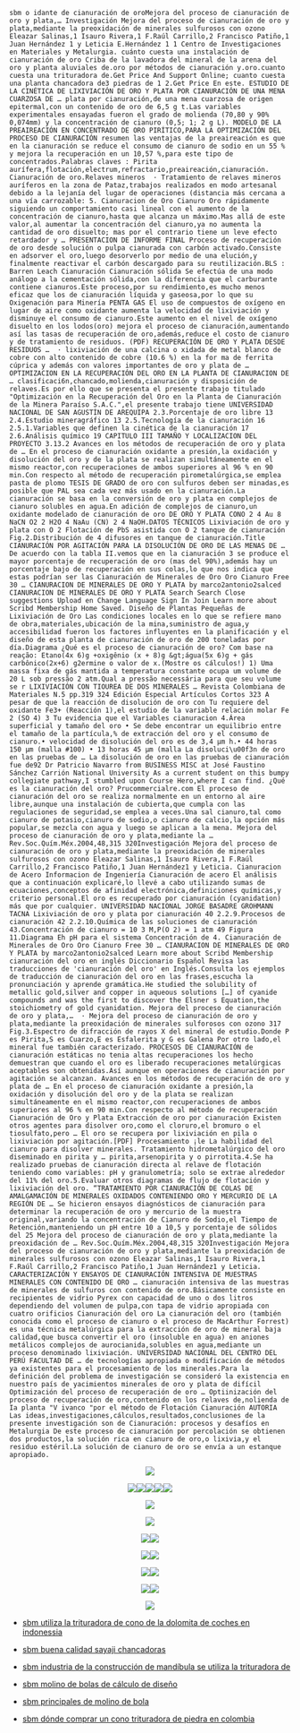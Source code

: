 
```
sbm o idante de cianuración de oroMejora del proceso de cianuración de oro y plata,… Investigación Mejora del proceso de cianuración de oro y plata,mediante la preoxidación de minerales sulfurosos con ozono Eleazar Salinas,1 Isauro Rivera,1 F.Raúl Carrillo,2 Francisco Patiño,1 Juan Hernández 1 y Leticia E.Hernández 1 1 Centro de Investigaciones en Materiales y Metalurgia. cuánto cuesta una instalación de cianuración de oro Criba de la lavadora del mineral de la arena del oro y planta aluviales de.oro por métodos de cianuración y.oro.cuanto cuesta una trituradora de.Get Price And Support Online; cuanto cuesta una planta chancadora de3 piedras de 1 2.Get Price En este. ESTUDIO DE LA CINÉTICA DE LIXIVIACIÓN DE ORO Y PLATA POR CIANURACIÓN DE UNA MENA CUARZOSA DE … plata por cianuración,de una mena cuarzosa de origen epitermal,con un contenido de oro de 6,5 g t.Las variables experimentales ensayadas fueron el grado de molienda (70,80 y 90% 0,074mm) y la concentración de cianuro (0,5; 1; 2 g L). MODELO DE LA PREAIREACIÓN EN CONCENTRADO DE ORO PIRÍTICO,PARA LA OPTIMIZACIÓN DEL PROCESO DE CIANURACIÓN resumen las ventajas de la preaireación es que en la cianuración se reduce el consumo de cianuro de sodio en un 55 % y mejora la recuperación en un 10,57 %,para este tipo de concentrados.Palabras claves : Pirita aurífera,flotación,electrum,refractario,preaireación,cianuración. Cianuración de oro.Relaves mineros  · Tratamiento de relaves mineros auríferos en la zona de Pataz,trabajos realizados en modo artesanal debido a la lejanía del lugar de operaciones (distancia más cercana a una vía carrozable: 5. Cianuracion de Oro Cianuro Oro rápidamente siguiendo un comportamiento casi lineal con el aumento de la concentración de cianuro,hasta que alcanza un máximo.Mas allá de este valor,al aumentar la concentración del cianuro,ya no aumenta la cantidad de oro disuelto; mas por el contrario tiene un leve efecto retardador y … PRESENTACION DE INFORME FINAL Proceso de recuperación de oro desde solución o pulpa cianurada con carbón activado.Consiste en adsorver el oro,luego desorverlo por medio de una elución,y finalmente reactivar el carbón descargado para su reutilización.BLS : Barren Leach Cianuración Cianuración sólida Se efectúa de una modo análogo a la cementación sólida,con la diferencia que el carburante contiene cianuros.Este proceso,por su rendimiento,es mucho menos eficaz que los de cianuración líquida y gaseosa,por lo que su Oxigenación para Minería PENTA GAS El uso de compuestos de oxígeno en lugar de aire como oxidante aumenta la velocidad de lixiviación y disminuye el consumo de cianuro.Este aumento en el nivel de oxígeno disuelto en los lodos(oro) mejora el proceso de cianuración,aumentando así las tasas de recuperación de oro,además,reduce el costo de cianuro y de tratamiento de residuos. (PDF) RECUPERACIÓN DE ORO Y PLATA DESDE RESIDUOS …  · lixiviación de una calcina o xidada de metal blanco de cobre con alto contenido de cobre (10.6 %) en la for ma de ferrita cúprica y además con valores importantes de oro y plata de … OPTIMIZACION EN LA RECUPERACIÓN DEL ORO EN LA PLANTA DE CIANURACION DE … clasificaci6n,chancado,molienda,cianuración y disposición de relaves.Es por ello que se presenta el presente trabajo titulado "Optimización en la Recuperación del Oro en la Planta de Cianuración de la Minera Paraíso S.A.C.",el presente trabajo tiene UNIVERSIDAD NACIONAL DE SAN AGUSTÍN DE AREQUIPA 2.3.Porcentaje de oro libre 13 2.4.Estudio mineragráfico 13 2.5.Tecnología de la cianuración 16 2.5.1.Variables que definen la cinética de la cianuración 17 2.6.Análisis químico 19 CAPITULO III TAMAÑO Y LOCALIZACION DEL PROYECTO 3.13.2 Avances en los métodos de recuperación de oro y plata de … En el proceso de cianuración oxidante a presión,la oxidación y disolución del oro y de la plata se realizan simultáneamente en el mismo reactor,con recuperaciones de ambos superiores al 96 % en 90 min.Con respecto al método de recuperación pirometalúrgica,se emplea pasta de plomo TESIS DE GRADO de oro con sulfuros deben ser minadas,es posible que PAL sea cada vez más usado en la cianuración.La cianuración se basa en la conversión de oro y plata en complejos de cianuro solubles en agua.En adición de complejos de cianuro,un oxidante modelado de cianuración de oro DE ORO Y PLATA CONO 2 4 Au 8 NaCN O2 2 H2O 4 NaAu (CN) 2 4 NaOH.DATOS TÉCNICOS Lixiviación de oro y plata con O 2 Flotación de PbS asistida con O 2 tanque de cianuración Fig.2.Distribución de 4 difusores en tanque de cianuración.Title CIANURACIÓN POR AGITACIÓN PARA LA DISOLUCIÓN DE ORO DE LAS MENAS DE … De acuerdo con la tabla II.vemos que en la cianuración 3 se produce el mayor porcentaje de recuperación de oro (mas del 90%),además hay un porcentaje bajo de recuperación en sus colas,lo que nos indica que estas podrían ser las Cianuración de Minerales de Oro Oro Cianuro Free 30 … CIANURACION DE MINERALES DE ORO Y PLATA by marco2antonio2salced CIANURACION DE MINERALES DE ORO Y PLATA Search Search Close suggestions Upload en Change Language Sign In Join Learn more about Scribd Membership Home Saved. Diseño de Plantas Pequeñas de Lixiviación de Oro Las condiciones locales en lo que se refiere mano de obra,materiales,ubicación de la mina,suministro de agua,y accesibilidad fueron los factores influyentes en la planificación y el diseño de esta planta de cianuración de oro de 200 toneladas por día.Diagrama ¿Qué es el proceso de cianuración de oro? Com base na reação: Etano(4x 6)g +oxigênio (x + 8)g &gt;água(5x 6)g + gás carbônico(2x+6) g2ermine o valor de x.(Mostre os cálculos!) 1) Uma massa fixa de gás mantida a temperatura constante ocupa um volume de 20 L sob pressão 2 atm.Qual a pressão necessária para que seu volume se r LIXIVIACIÓN CON TIOUREA DE DOS MINERALES … Revista Colombiana de Materiales N.5 pp.319 324 Edición Especial Artículos Cortos 323 A pesar de que la reacción de disolución de oro con Tu requiere del oxidante Fe3+ (Reacción 1),el estudio de la variable relación molar Fe 2 (SO 4) 3 Tu evidencia que el Variables cianuracion 4.Área superficial y tamaño del oro • Se debe encontrar un equilibrio entre el tamaño de la partícula,% de extracción del oro y el consumo de cianuro.• velocidad de disolución del oro es de 3,4 μm h.• 44 horas 150 μm (malla #100) • 13 horas 45 μm (malla La disoluci\u00f3n de oro en las pruebas de … La disolución de oro en las pruebas de cianuración fue de92 Dr Patricio Navarro from BUSINESS MISC at José Faustino Sánchez Carrión National University As a current student on this bumpy collegiate pathway,I stumbled upon Course Hero,where I can find. ¿Qué es la cianuración del oro? Prucommercialre.com El proceso de cianuración del oro se realiza normalmente en un entorno al aire libre,aunque una instalación de cubierta,que cumpla con las regulaciones de seguridad,se emplea a veces.Una sal cianuro,tal como cianuro de potasio,cianuro de sodio,o cianuro de calcio,la opción más popular,se mezcla con agua y luego se aplican a la mena. Mejora del proceso de cianuración de oro y plata,mediante la … Rev.Soc.Quím.Méx.2004,48,315 320Investigación Mejora del proceso de cianuración de oro y plata,mediante la preoxidación de minerales sulfurosos con ozono Eleazar Salinas,1 Isauro Rivera,1 F.Raúl Carrillo,2 Francisco Patiño,1 Juan Hernández1 y Leticia. Cianuracion de Acero Informacion de Ingeniería Cianuración de acero El análisis que a continuación explicaré,lo llevé a cabo utilizando sumas de ecuaciones,conceptos de afinidad electrónica,definiciones químicas,y criterio personal.El oro es recuperado por cianuración (cyanidation) más que por cualquier. UNIVERSIDAD NACIONAL JORGE BASADRE GROHMANN TACNA Lixiviación de oro y plata por cianuración 40 2.2.9.Procesos de cianuración 42 2.2.10.Química de las soluciones de cianuración 43.Concentración de cianuro = 10 3 M,P(O 2) = 1 atm 49 Figura 11.Diagrama Eh pH para el sistema Concentración de 4. Cianuración de Minerales de Oro Oro Cianuro Free 30 … CIANURACION DE MINERALES DE ORO Y PLATA by marco2antonio2salced Learn more about Scribd Membership cianuración del oro en inglés Diccionario Español Revisa las traducciones de 'cianuración del oro' en Inglés.Consulta los ejemplos de traducción de cianuración del oro en las frases,escucha la pronunciación y aprende gramática.He studied the solubility of metallic gold,silver and copper in aqueous solutions […] of cyanide compounds and was the first to discover the Elsner s Equation,the stoichiometry of gold cyanidation. Mejora del proceso de cianuración de oro y plata,…  · Mejora del proceso de cianuración de oro y plata,mediante la preoxidación de minerales sulforosos con ozono 317 Fig.3.Espectro de difracción de rayos X del mineral de estudio.Donde P es Pirita,S es Cuarzo,E es Esfalerita y G es Galena Por otro lado,el mineral fue también caracterizado. PROCESOS DE CIANURACIÓN de cianuración estáticas no tenia altas recuperaciones los hecho demuestran que cuando el oro es liberado recuperaciones metalúrgicas aceptables son obtenidas.Así aunque en operaciones de cianuración por agitación se alcanzan. Avances en los métodos de recuperación de oro y plata de … En el proceso de cianuración oxidante a presión,la oxidación y disolución del oro y de la plata se realizan simultáneamente en el mismo reactor,con recuperaciones de ambos superiores al 96 % en 90 min.Con respecto al método de recuperación Cianuración de Oro y Plata Extracción de oro por cianuración Existen otros agentes para disolver oro,como el cloruro,el bromuro o el tiosulfato,pero … El oro se recupera por lixiviación en pila o lixiviación por agitación.[PDF] Procesamiento ¡le La habilidad del cianuro para disolver minerales. Tratamiento hidrometalúrgico del oro diseminado en pirita y … pirita,arsenopirita y o pirrotita.4.Se ha realizado pruebas de cianuración directa al relave de flotación teniendo como variables: pH y granulometría; solo se extrae alrededor del 11% del oro.5.Evaluar otros diagramas de flujo de flotación y lixiviación del oro. “TRATAMIENTO POR CIANURACIÓN DE COLAS DE AMALGAMACIÓN DE MINERALES OXIDADOS CONTENIENDO ORO Y MERCURIO DE LA REGIÓN DE … Se hicieron ensayos diagnósticos de cianuración para determinar la recuperación de oro y mercurio de la muestra original,variando la concentración de Cianuro de Sodio,el Tiempo de Retención,manteniendo un pH entre 10 a 10,5 y porcentaje de sólidos del 25 Mejora del proceso de cianuración de oro y plata,mediante la preoxidación de … Rev.Soc.Quím.Méx.2004,48,315 320Investigación Mejora del proceso de cianuración de oro y plata,mediante la preoxidación de minerales sulfurosos con ozono Eleazar Salinas,1 Isauro Rivera,1 F.Raúl Carrillo,2 Francisco Patiño,1 Juan Hernández1 y Leticia. CARACTERIZACIÓN Y ENSAYOS DE CIANURACIÓN INTENSIVA DE MUESTRAS MINERALES CON CONTENIDO DE ORO … cianuración intensiva de las muestras de minerales de sulfuros con contenido de oro.Básicamente consiste en recipientes de vidrio Pyrex con capacidad de uno o dos litros dependiendo del volumen de pulpa,con tapa de vidrio apropiada con cuatro orificios Cianuración del oro La cianuración del oro (también conocida como el proceso de cianuro o el proceso de MacArthur Forrest) es una técnica metalúrgica para la extracción de oro de mineral baja calidad,que busca convertir el oro (insoluble en agua) en aniones metálicos complejos de aurocianida,solubles en agua,mediante un proceso denominado lixiviación. UNIVERSIDAD NACIONAL DEL CENTRO DEL PERÚ FACULTAD DE … de tecnologías apropiada o modificación de métodos ya existentes para el procesamiento de los minerales.Para la definición del problema de investigación se consideró la existencia en nuestro país de yacimientos minerales de oro y plata de difícil Optimización del proceso de recuperación de oro … Optiinización del proceso de recuperación de oro,contenido en los relaves de,nolienda de Ia planta "V ivanco "por el método de Flotación Cianuración AUTORIA Las ideas,investigaciones,cálculos,resultados,conclusiones de la presente investigación son de Cianuración: procesos y desafíos en Metalurgia De este proceso de cianuración por percolación se obtienen dos productos,la solución rica en cianuro de oro,o lixivia,y el residuo estéril.La solución de cianuro de oro se envía a un estanque apropiado. 
```

<div align="center">

<a href="https://es-crusher.shibang-china.com/github&k=sbm+o+idante+de+cianuraci%C3%B3n+de+oro"><img src="https://static.shibang-china.com/es/crusher/logo.jpg"></a>

<a href="https://es-crusher.shibang-china.com/github&k=sbm+o+idante+de+cianuraci%C3%B3n+de+oro"><img src="https://static.shibang-china.com/es/crusher/index.jpg"></a><a href="https://es-crusher.shibang-china.com/material.htmlgithub&k=sbm+o+idante+de+cianuraci%C3%B3n+de+oro"><img src="https://static.shibang-china.com/es/crusher/material.jpg"></a><a href="https://es-crusher.shibang-china.com/application.htmlgithub&k=sbm+o+idante+de+cianuraci%C3%B3n+de+oro"><img src="https://static.shibang-china.com/es/crusher/application.jpg"></a><a href="https://es-crusher.shibang-china.com/aboutus.htmlgithub&k=sbm+o+idante+de+cianuraci%C3%B3n+de+oro"><img src="https://static.shibang-china.com/es/crusher/aboutus.jpg"></a><a href="https://es-crusher.shibang-china.com/contact.htmlgithub&k=sbm+o+idante+de+cianuraci%C3%B3n+de+oro"><img src="https://static.shibang-china.com/es/crusher/contact.jpg"></a>

<a href="https://es-crusher.shibang-china.com/github&k=sbm+o+idante+de+cianuraci%C3%B3n+de+oro"><img src="https://static.shibang-china.com/es/crusher/banner.jpg"></a>

<a href="https://swt.shibang-china.com/github&k=sbm+o+idante+de+cianuraci%C3%B3n+de+oro"><img src="https://static.shibang-china.com/es/crusher/text.jpg"></a>

<a href="https://swt.shibang-china.com/github&k=sbm+o+idante+de+cianuraci%C3%B3n+de+oro"><img src="https://static.shibang-china.com/es/crusher/chat.jpg"></a><a href="https://es-crusher.shibang-china.com/contact.htmlgithub&k=sbm+o+idante+de+cianuraci%C3%B3n+de+oro"><img src="https://static.shibang-china.com/es/crusher/message.jpg"></a>

<a href="https://es-crusher.shibang-china.com/products/pe.htmlgithub&k=sbm+o+idante+de+cianuraci%C3%B3n+de+oro"><img src="https://static.shibang-china.com/es/crusher/pe.jpg"></a><a href="https://es-crusher.shibang-china.com/products/pf.htmlgithub&k=sbm+o+idante+de+cianuraci%C3%B3n+de+oro"><img src="https://static.shibang-china.com/es/crusher/pf.jpg"></a>

<a href="https://es-crusher.shibang-china.com/products/hpt.htmlgithub&k=sbm+o+idante+de+cianuraci%C3%B3n+de+oro"><img src="https://static.shibang-china.com/es/crusher/hpt.jpg"></a><a href="https://es-crusher.shibang-china.com/products/vsi.htmlgithub&k=sbm+o+idante+de+cianuraci%C3%B3n+de+oro"><img src="https://static.shibang-china.com/es/crusher/vsi.jpg"></a>

<a href="https://es-crusher.shibang-china.com/products/klv.htmlgithub&k=sbm+o+idante+de+cianuraci%C3%B3n+de+oro"><img src="https://static.shibang-china.com/es/crusher/klv.jpg"></a><a href="https://es-crusher.shibang-china.com/products/portable.htmlgithub&k=sbm+o+idante+de+cianuraci%C3%B3n+de+oro"><img src="https://static.shibang-china.com/es/crusher/portable.jpg"></a>

<a href="https://swt.shibang-china.com/github&k=sbm+o+idante+de+cianuraci%C3%B3n+de+oro"><img src="https://static.shibang-china.com/es/crusher/case.jpg"></a>

</div>


* [sbm utiliza la trituradora de cono de la dolomita de coches en indonessia](sbm%20utiliza%20la%20trituradora%20de%20cono%20de%20la%20dolomita%20de%20coches%20en%20indonessia.md)

* [sbm buena calidad sayaji chancadoras](sbm%20buena%20calidad%20sayaji%20chancadoras.md)

* [sbm industria de la construcción de mandíbula se utiliza la trituradora de](sbm%20industria%20de%20la%20construcci%C3%B3n%20de%20mand%C3%ADbula%20se%20utiliza%20la%20trituradora%20de.md)

* [sbm molino de bolas de cálculo de diseño](sbm%20molino%20de%20bolas%20de%20c%C3%A1lculo%20de%20dise%C3%B1o.md)

* [sbm principales de molino de bola](sbm%20principales%20de%20molino%20de%20bola.md)

* [sbm dónde comprar un cono trituradora de piedra en colombia](sbm%20d%C3%B3nde%20comprar%20un%20cono%20trituradora%20de%20piedra%20en%20colombia.md)